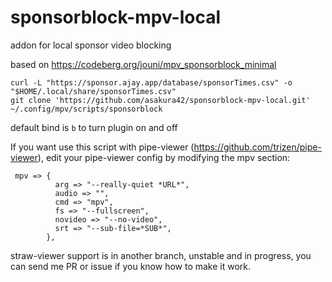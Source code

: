 # sponsorblock-mpv-local
addon for local sponsor video blocking

based on https://codeberg.org/jouni/mpv_sponsorblock_minimal

```
curl -L "https://sponsor.ajay.app/database/sponsorTimes.csv" -o "$HOME/.local/share/sponsorTimes.csv"
git clone 'https://github.com/asakura42/sponsorblock-mpv-local.git' ~/.config/mpv/scripts/sponsorblock
```

default bind is `b` to turn plugin on and off

If you want use this script with pipe-viewer (https://github.com/trizen/pipe-viewer), edit your pipe-viewer config by modifying the mpv section:

```
 mpv => {
          arg => "--really-quiet *URL*",
          audio => "",
          cmd => "mpv",
          fs => "--fullscreen",
          novideo => "--no-video",
          srt => "--sub-file=*SUB*",
        },
```

straw-viewer support is in another branch, unstable and in progress, you can send me PR or issue if you know how to make it work.

